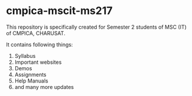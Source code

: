 # cmpica-mscit-ms217

This repository is specifically created for Semester 2 students of MSC (IT) of CMPICA, CHARUSAT.

It contains following things:
1) Syllabus
2) Important websites
3) Demos
4) Assignments 
5) Help Manuals 
6) and many more updates
